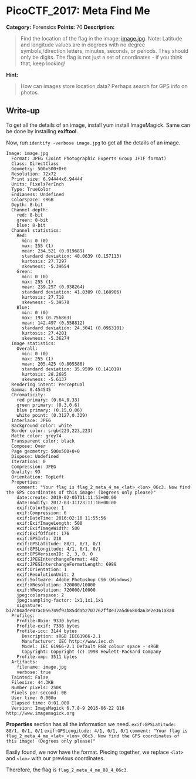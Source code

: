 # PicoCTF_2017: Meta Find Me

**Category:** Forensics
**Points:** 70
**Description:**

>Find the location of the flag in the image: [image.jpg](image.jpg). Note: Latitude and longitude values are in degrees with no degree symbols,/direction letters, minutes, seconds, or periods. They should only be digits. The flag is not just a set of coordinates - if you think that, keep looking!

**Hint:**

>How can images store location data? Perhaps search for GPS info on photos.

## Write-up

To get all the details of an image, install yum install ImageMagick.
Same can be done by installing **exiftool**.

Now, run `identify -verbose image.jpg` to get all the details of an image.
```
Image: image.jpg
  Format: JPEG (Joint Photographic Experts Group JFIF format)
  Class: DirectClass
  Geometry: 500x500+0+0
  Resolution: 72x72
  Print size: 6.94444x6.94444
  Units: PixelsPerInch
  Type: TrueColor
  Endianess: Undefined
  Colorspace: sRGB
  Depth: 8-bit
  Channel depth:
    red: 8-bit
    green: 8-bit
    blue: 8-bit
  Channel statistics:
    Red:
      min: 0 (0)
      max: 255 (1)
      mean: 234.521 (0.919689)
      standard deviation: 40.0639 (0.157113)
      kurtosis: 27.7297
      skewness: -5.39654
    Green:
      min: 0 (0)
      max: 255 (1)
      mean: 239.257 (0.938264)
      standard deviation: 41.0309 (0.160906)
      kurtosis: 27.718
      skewness: -5.39578
    Blue:
      min: 0 (0)
      max: 193 (0.756863)
      mean: 142.497 (0.558812)
      standard deviation: 24.3041 (0.0953101)
      kurtosis: 27.4201
      skewness: -5.36274
  Image statistics:
    Overall:
      min: 0 (0)
      max: 255 (1)
      mean: 205.425 (0.805588)
      standard deviation: 35.9599 (0.141019)
      kurtosis: 28.2685
      skewness: -5.6137
  Rendering intent: Perceptual
  Gamma: 0.454545
  Chromaticity:
    red primary: (0.64,0.33)
    green primary: (0.3,0.6)
    blue primary: (0.15,0.06)
    white point: (0.3127,0.329)
  Interlace: JPEG
  Background color: white
  Border color: srgb(223,223,223)
  Matte color: grey74
  Transparent color: black
  Compose: Over
  Page geometry: 500x500+0+0
  Dispose: Undefined
  Iterations: 0
  Compression: JPEG
  Quality: 93
  Orientation: TopLeft
  Properties:
    comment: "Your flag is flag_2_meta_4_me_<lat>_<lon>_06c3. Now find the GPS coordinates of this image! (Degrees only please)"
    date:create: 2019-02-05T11:11:53+00:00
    date:modify: 2017-03-31T23:11:10+00:00
    exif:ColorSpace: 1
    exif:Compression: 6
    exif:DateTime: 2016:02:10 11:55:56
    exif:ExifImageLength: 500
    exif:ExifImageWidth: 500
    exif:ExifOffset: 176
    exif:GPSInfo: 218
    exif:GPSLatitude: 88/1, 0/1, 0/1
    exif:GPSLongitude: 4/1, 0/1, 0/1
    exif:GPSVersionID: 2, 3, 0, 0
    exif:JPEGInterchangeFormat: 402
    exif:JPEGInterchangeFormatLength: 6989
    exif:Orientation: 1
    exif:ResolutionUnit: 2
    exif:Software: Adobe Photoshop CS6 (Windows)
    exif:XResolution: 720000/10000
    exif:YResolution: 720000/10000
    jpeg:colorspace: 2
    jpeg:sampling-factor: 1x1,1x1,1x1
    signature: b37c84adee07ac056749f93b85ddab2707762ff8e32a5d6680da63e2e361a8a8
  Profiles:
    Profile-8bim: 9330 bytes
    Profile-exif: 7398 bytes
    Profile-icc: 3144 bytes
      Description: sRGB IEC61966-2.1
      Manufacturer: IEC http://www.iec.ch
      Model: IEC 61966-2.1 Default RGB colour space - sRGB
      Copyright: Copyright (c) 1998 Hewlett-Packard Company
    Profile-xmp: 3511 bytes
  Artifacts:
    filename: image.jpg
    verbose: true
  Tainted: False
  Filesize: 44.3KB
  Number pixels: 250K
  Pixels per second: 0B
  User time: 0.000u
  Elapsed time: 0:01.000
  Version: ImageMagick 6.7.8-9 2016-06-22 Q16 http://www.imagemagick.org
  ```
  **Properties** section has all the information we need.
`exif:GPSLatitude: 88/1, 0/1, 0/1`
`exif:GPSLongitude: 4/1, 0/1, 0/1`
`comment: "Your flag is flag_2_meta_4_me_<lat>_<lon>_06c3. Now find the GPS coordinates of this image! (Degrees only please)"`

Easily found, we now have the format. Piecing together, we replace `<lat>` and `<lon>` with our previous coordinates.

Therefore, the flag is `flag_2_meta_4_me_88_4_06c3`.
<!--stackedit_data:
eyJoaXN0b3J5IjpbLTE4NzI5NDU3MzUsODA5MzE1Nzk4XX0=
-->